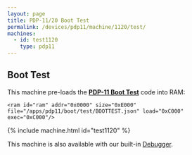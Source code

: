 ```yaml
---
layout: page
title: PDP-11/20 Boot Test 
permalink: /devices/pdp11/machine/1120/test/
machines:
  - id: test1120
    type: pdp11
---
```


Boot Test
---------

This machine pre-loads the **[PDP-11 Boot Test](/apps/pdp11/boot/test/)** code into RAM:

	<ram id="ram" addr="0x0000" size="0xE000" file="/apps/pdp11/boot/test/BOOTTEST.json" load="0xC000" exec="0xC000"/>

{% include machine.html id="test1120" %}

This machine is also available with our built-in [Debugger](debugger/).
